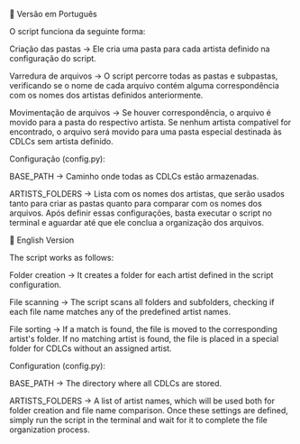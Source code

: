 📌 Versão em Português

O script funciona da seguinte forma:

Criação das pastas → Ele cria uma pasta para cada artista definido na configuração do script.

Varredura de arquivos → O script percorre todas as pastas e subpastas, verificando se o nome de cada arquivo contém alguma correspondência com os nomes dos artistas definidos anteriormente.

Movimentação de arquivos → Se houver correspondência, o arquivo é movido para a pasta do respectivo artista. Se nenhum artista compatível for encontrado, o arquivo será movido para uma pasta especial destinada às CDLCs sem artista definido.

Configuração (config.py):

BASE_PATH → Caminho onde todas as CDLCs estão armazenadas.

ARTISTS_FOLDERS → Lista com os nomes dos artistas, que serão usados tanto para criar as pastas quanto para comparar com os nomes dos arquivos. Após definir essas configurações, basta executar o script no terminal e aguardar até que ele conclua a organização dos arquivos.




📌 English Version

The script works as follows:

Folder creation → It creates a folder for each artist defined in the script configuration.

File scanning → The script scans all folders and subfolders, checking if each file name matches any of the predefined artist names.

File sorting → If a match is found, the file is moved to the corresponding artist's folder. If no matching artist is found, the file is placed in a special folder for CDLCs without an assigned artist.

Configuration (config.py):

BASE_PATH → The directory where all CDLCs are stored.

ARTISTS_FOLDERS → A list of artist names, which will be used both for folder creation and file name comparison. Once these settings are defined, simply run the script in the terminal and wait for it to complete the file organization process.
